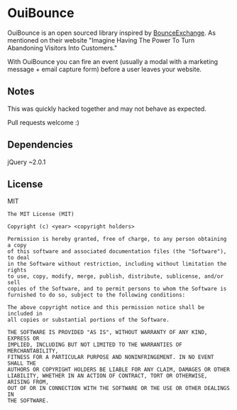 # OuiBounce
OuiBounce is an open sourced library inspired by [BounceExchange](http://bounceexchange.com/). As mentioned on their website "Imagine Having The Power To Turn Abandoning Visitors Into Customers."

With OuiBounce you can fire an event (usually a modal with a marketing message + email capture form) before a user leaves your website.

## Notes
This was quickly hacked together and may not behave as expected.

Pull requests welcome :)

## Dependencies
jQuery ~2.0.1

## License
MIT

    The MIT License (MIT)

    Copyright (c) <year> <copyright holders>

    Permission is hereby granted, free of charge, to any person obtaining a copy
    of this software and associated documentation files (the "Software"), to deal
    in the Software without restriction, including without limitation the rights
    to use, copy, modify, merge, publish, distribute, sublicense, and/or sell
    copies of the Software, and to permit persons to whom the Software is
    furnished to do so, subject to the following conditions:

    The above copyright notice and this permission notice shall be included in
    all copies or substantial portions of the Software.

    THE SOFTWARE IS PROVIDED "AS IS", WITHOUT WARRANTY OF ANY KIND, EXPRESS OR
    IMPLIED, INCLUDING BUT NOT LIMITED TO THE WARRANTIES OF MERCHANTABILITY,
    FITNESS FOR A PARTICULAR PURPOSE AND NONINFRINGEMENT. IN NO EVENT SHALL THE
    AUTHORS OR COPYRIGHT HOLDERS BE LIABLE FOR ANY CLAIM, DAMAGES OR OTHER
    LIABILITY, WHETHER IN AN ACTION OF CONTRACT, TORT OR OTHERWISE, ARISING FROM,
    OUT OF OR IN CONNECTION WITH THE SOFTWARE OR THE USE OR OTHER DEALINGS IN
    THE SOFTWARE.